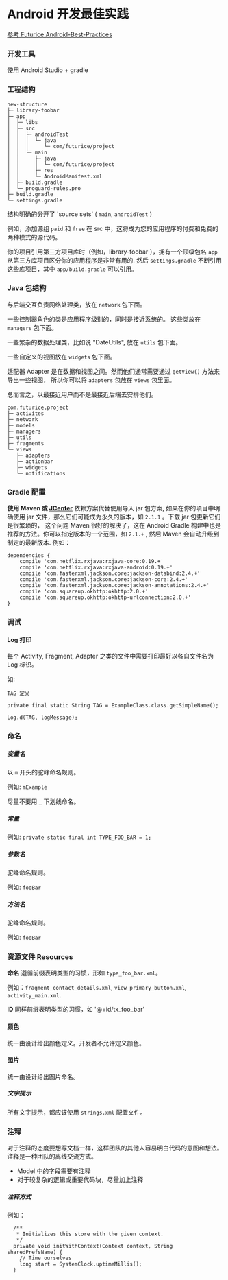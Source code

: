 # Android 开发最佳实践

[参考 Futurice Android-Best-Practices ](https://github.com/futurice/android-best-practices/blob/master/translations/Chinese/README.cn.md)

### 开发工具

使用 Android Studio + gradle

### 工程结构

```
new-structure
├─ library-foobar
├─ app
│  ├─ libs
│  ├─ src
│  │  ├─ androidTest
│  │  │  └─ java
│  │  │     └─ com/futurice/project
│  │  └─ main
│  │     ├─ java
│  │     │  └─ com/futurice/project
│  │     ├─ res
│  │     └─ AndroidManifest.xml
│  ├─ build.gradle
│  └─ proguard-rules.pro
├─ build.gradle
└─ settings.gradle
```

结构明确的分开了 'source sets' ( `main`, `androidTest` )

例如，添加源组 `paid` 和 `free` 在 src 中，这将成为您的应用程序的付费和免费的两种模式的源代码。

你的项目引用第三方项目库时（例如，library-foobar ），拥有一个顶级包名 `app` 从第三方库项目区分你的应用程序是非常有用的. 然后 `settings.gradle` 不断引用这些库项目，其中 `app/build.gradle` 可以引用。

### Java 包结构 

与后端交互负责网络处理类，放在 `network` 包下面。

一些控制器角色的类是应用程序级别的，同时是接近系统的。 这些类放在 `managers` 包下面。

一些繁杂的数据处理类，比如说 "DateUtils", 放在 `utils` 包下面。

一些自定义的视图放在 `widgets` 包下面。

适配器 Adapter 是在数据和视图之间。然而他们通常需要通过 `getView()` 方法来导出一些视图， 所以你可以将 `adapters` 包放在 `views` 包里面。

总而言之，以最接近用户而不是最接近后端去安排他们。

```
com.futurice.project
├─ activites
├─ network
├─ models
├─ managers
├─ utils
├─ fragments
└─ views
   ├─ adapters
   ├─ actionbar
   ├─ widgets
   └─ notifications
```

### Gradle 配置

**使用 Maven 或 [JCenter](https://bintray.com/bintray/jcenter)** 依赖方案代替使用导入 jar 包方案, 如果在你的项目中明确使用 jar 文件，那么它们可能成为永久的版本，如 `2.1.1` 。下载 jar 包更新它们是很繁琐的， 这个问题 Maven 很好的解决了，这在 Android Gradle 构建中也是推荐的方法。你可以指定版本的一个范围，如 `2.1.+` , 然后 Maven 会自动升级到制定的最新版本. 例如：

```
dependencies {
    compile 'com.netflix.rxjava:rxjava-core:0.19.+'
    compile 'com.netflix.rxjava:rxjava-android:0.19.+'
    compile 'com.fasterxml.jackson.core:jackson-databind:2.4.+'
    compile 'com.fasterxml.jackson.core:jackson-core:2.4.+'
    compile 'com.fasterxml.jackson.core:jackson-annotations:2.4.+'
    compile 'com.squareup.okhttp:okhttp:2.0.+'
    compile 'com.squareup.okhttp:okhttp-urlconnection:2.0.+'
}
```

### 调试

#### Log 打印

每个 Activity, Fragment, Adapter 之类的文件中需要打印最好以各自文件名为 Log 标识。

如:

```
TAG 定义

private final static String TAG = ExampleClass.class.getSimpleName();

Log.d(TAG, logMessage);

```

### 命名

##### 变量名

以 `m` 开头的驼峰命名规则。

例如: `mExample`

尽量不要用 `_` 下划线命名。

##### 常量

例如:  `private static final int TYPE_FOO_BAR = 1;`

##### 参数名

驼峰命名规则。

例如: `fooBar`

##### 方法名

驼峰命名规则。

例如: `fooBar`

### 资源文件 Resources

**命名** 遵循前缀表明类型的习惯，形如 `type_foo_bar.xml`。

例如：`fragment_contact_details.xml`, `view_primary_button.xml`, `activity_main.xml`.

**ID** 同样前缀表明类型的习惯，如 '@+id/tx_foo_bar'

#### 颜色

统一由设计给出颜色定义。开发者不允许定义颜色。

#### 图片

统一由设计给出图片命名。

##### 文字提示

所有文字提示，都应该使用 `strings.xml` 配置文件。

### 注释

对于注释的态度要想写文档一样，这样团队的其他人容易明白代码的意图和想法。注释是一种团队的离线交流方式。

- Model 中的字段需要有注释
- 对于较复杂的逻辑或重要代码块，尽量加上注释

##### 注释方式

例如：

```
  /**
   * Initializes this store with the given context.
   */
  private void initWithContext(Context context, String sharedPrefsName) {
    // Time ourselves
    long start = SystemClock.uptimeMillis();
  }
```


